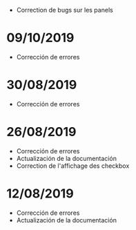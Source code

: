 - Correction de bugs sur les panels

# 09/10/2019

- Corrección de errores

# 30/08/2019

- Corrección de errores

# 26/08/2019

- Corrección de errores
- Actualización de la documentación
- Correction de l'affichage des checkbox

# 12/08/2019

- Corrección de errores
- Actualización de la documentación
